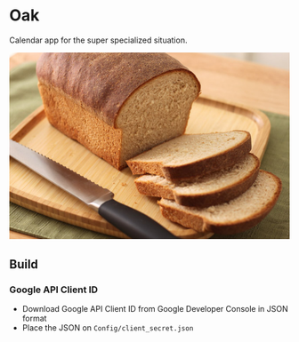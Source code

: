 # Oak

Calendar app for the super specialized situation.

![break](assets/homemade_wheat_bread.jpg)

## Build

### Google API Client ID

- Download Google API Client ID from Google Developer Console in JSON format
- Place the JSON on `Config/client_secret.json`
